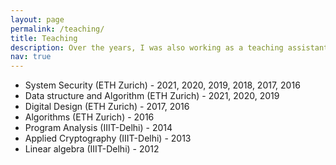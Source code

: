 ```yaml
---
layout: page
permalink: /teaching/
title: Teaching
description: Over the years, I was also working as a teaching assistants for different courses in ETH Zurich and IIIT-Delhi
nav: true
---
```


- System Security (ETH Zurich) - 2021, 2020, 2019, 2018, 2017, 2016
- Data structure and Algorithm (ETH Zurich) - 2021, 2020, 2019
- Digital Design (ETH Zurich) - 2017, 2016
- Algorithms (ETH Zurich) - 2016
- Program Analysis (IIIT-Delhi) - 2014
- Applied Cryptography (IIIT-Delhi) - 2013
- Linear algebra (IIIT-Delhi) - 2012

